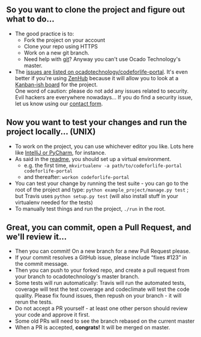 ## So you want to **clone** the project and figure out **what** to do...
* The good practice is to: 
    * Fork the project on your account
    * Clone your repo using HTTPS
    * Work on a new git branch.
    * Need help with [git](https://git-scm.com/docs/gittutorial)?
    Anyway you can't use Ocado Technology's master.
* The [issues are listed on ocadotechnology/codeforlife-portal](https://github.com/ocadotechnology/codeforlife-portal/issues). 
It's even better if you're using [ZenHub](https://www.zenhub.com/) because it will allow you to look at a [Kanban-ish board](https://github.com/ocadotechnology/codeforlife-portal/issues#boards?repos=18399425,49142916,22154147,39072690) for the project.<br>
One word of caution: please do not add any issues related to security. Evil hackers are everywhere nowadays... If you do find a security issue, let us know using our [contact form][c4l-contact-form].

## Now you want to **test** your changes and **run** the project locally... (UNIX)
* To work on the project, you can use whichever editor you like. Lots here like [IntelliJ or PyCharm](https://www.jetbrains.com/), for instance.
* As said in the [readme](https://github.com/ocadotechnology/codeforlife-portal), you should set up a virtual environment. 
    * e.g. the first time, `mkvirtualenv -a path/to/codeforlife-portal codeforlife-portal`
    * and thereafter: `workon codeforlife-portal` 
* You can test your change by running the test suite - you can go to the root of the project and type: `python example_project/manage.py test` ; but Travis uses `python setup.py test` (will also install stuff in your virtualenv needed for the tests)
* To manually test things and run the project, `./run` in the root.

## Great, you can **commit**, open a **Pull Request**, and we'll **review** it...
* Then you can commit! On a new branch for a new Pull Request please.
* If your commit resolves a GitHub issue, please include “fixes #123” in the commit message.
* Then you can push to your forked repo, and create a pull request from your branch to ocadotechnology's master branch.
* Some tests will run automatically: Travis will run the automated tests, coverage will test the test coverage and codeclimate will test the code quality. Please fix found issues, then repush on your branch - it will rerun the tests.
* Do not accept a PR yourself - at least one other person should review your code and approve it first.
* Some old PRs will need to see the branch rebased on the current master
* When a PR is accepted, **congrats!** It will be merged on master.

[c4l-contact-form]: https://www.codeforlife.education/help/#contact